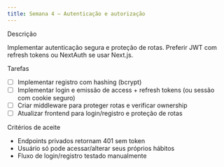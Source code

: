 ```yaml
---
title: Semana 4 — Autenticação e autorização
---
```


Descrição

Implementar autenticação segura e proteção de rotas. Preferir JWT com refresh tokens ou NextAuth se usar Next.js.

Tarefas

- [ ] Implementar registro com hashing (bcrypt)
- [ ] Implementar login e emissão de access + refresh tokens (ou sessão com cookie seguro)
- [ ] Criar middleware para proteger rotas e verificar ownership
- [ ] Atualizar frontend para login/registro e proteção de rotas

Critérios de aceite

- Endpoints privados retornam 401 sem token
- Usuário só pode acessar/alterar seus próprios hábitos
- Fluxo de login/registro testado manualmente
